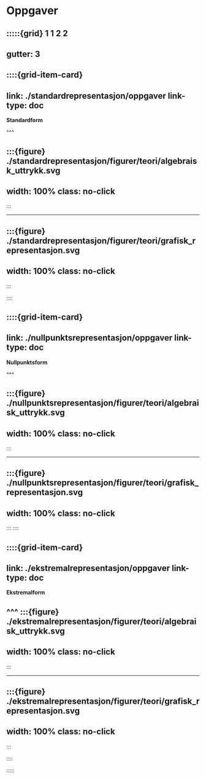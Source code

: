 # Oppgaver

:::::{grid} 1 1 2 2
---
gutter: 3
---

::::{grid-item-card}
---
link: ./standardrepresentasjon/oppgaver
link-type: doc
---
**Standardform** 

^^^

:::{figure} ./standardrepresentasjon/figurer/teori/algebraisk_uttrykk.svg
---
width: 100%
class: no-click
---
:::

---

:::{figure} ./standardrepresentasjon/figurer/teori/grafisk_representasjon.svg
---
width: 100%
class: no-click
---
:::


::::

::::{grid-item-card}
---
link: ./nullpunktsrepresentasjon/oppgaver
link-type: doc
---
**Nullpunktsform** 

^^^

:::{figure} ./nullpunktsrepresentasjon/figurer/teori/algebraisk_uttrykk.svg
---
width: 100%
class: no-click
---
:::

---

:::{figure} ./nullpunktsrepresentasjon/figurer/teori/grafisk_representasjon.svg
---
width: 100%
class: no-click
---
:::
::::

::::{grid-item-card}
---
link: ./ekstremalrepresentasjon/oppgaver
link-type: doc
---
**Ekstremalform** 

^^^
:::{figure} ./ekstremalrepresentasjon/figurer/teori/algebraisk_uttrykk.svg
---
width: 100%
class: no-click
---
:::

---

:::{figure} ./ekstremalrepresentasjon/figurer/teori/grafisk_representasjon.svg
---
width: 100%
class: no-click
---
:::


::::



:::::
